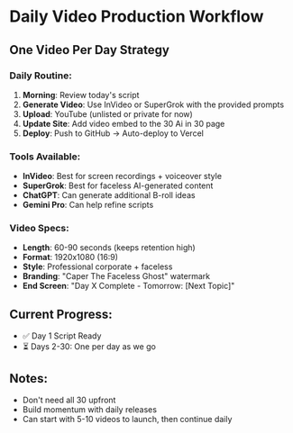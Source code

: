 # Daily Video Production Workflow

## One Video Per Day Strategy

### Daily Routine:
1. **Morning**: Review today's script
2. **Generate Video**: Use InVideo or SuperGrok with the provided prompts
3. **Upload**: YouTube (unlisted or private for now)
4. **Update Site**: Add video embed to the 30 Ai in 30 page
5. **Deploy**: Push to GitHub → Auto-deploy to Vercel

### Tools Available:
- **InVideo**: Best for screen recordings + voiceover style
- **SuperGrok**: Best for faceless AI-generated content
- **ChatGPT**: Can generate additional B-roll ideas
- **Gemini Pro**: Can help refine scripts

### Video Specs:
- **Length**: 60-90 seconds (keeps retention high)
- **Format**: 1920x1080 (16:9)
- **Style**: Professional corporate + faceless
- **Branding**: "Caper The Faceless Ghost" watermark
- **End Screen**: "Day X Complete - Tomorrow: [Next Topic]"

## Current Progress:
- ✅ Day 1 Script Ready
- ⏳ Days 2-30: One per day as we go

## Notes:
- Don't need all 30 upfront
- Build momentum with daily releases
- Can start with 5-10 videos to launch, then continue daily
